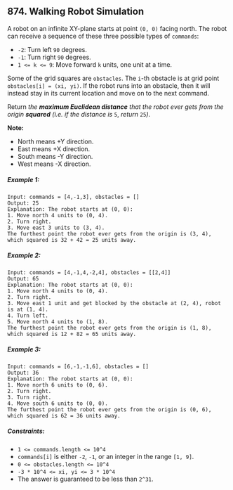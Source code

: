 ## 874. Walking Robot Simulation

A robot on an infinite XY-plane starts at point ```(0, 0)``` facing north. The robot can receive a sequence of these three possible types of ```commands```:

* ```-2```: Turn left ```90``` degrees.
* ```-1```: Turn right ```90``` degrees.
* ```1 <= k <= 9```: Move forward ```k``` units, one unit at a time.

Some of the grid squares are ```obstacles```. The ```i```-th obstacle is at grid point ```obstacles[i] = (xi, yi)```. If the robot runs into an obstacle, then it will instead stay in its current location and move on to the next command.

Return *the **maximum Euclidean distance** that the robot ever gets from the origin **squared** (i.e. if the distance is* ```5```, *return* ```25```*)*.

**Note:**

* North means +Y direction.
* East means +X direction.
* South means -Y direction.
* West means -X direction.

##### Example 1:
```
Input: commands = [4,-1,3], obstacles = []
Output: 25
Explanation: The robot starts at (0, 0):
1. Move north 4 units to (0, 4).
2. Turn right.
3. Move east 3 units to (3, 4).
The furthest point the robot ever gets from the origin is (3, 4), which squared is 32 + 42 = 25 units away.
```
##### Example 2:
```
Input: commands = [4,-1,4,-2,4], obstacles = [[2,4]]
Output: 65
Explanation: The robot starts at (0, 0):
1. Move north 4 units to (0, 4).
2. Turn right.
3. Move east 1 unit and get blocked by the obstacle at (2, 4), robot is at (1, 4).
4. Turn left.
5. Move north 4 units to (1, 8).
The furthest point the robot ever gets from the origin is (1, 8), which squared is 12 + 82 = 65 units away.
```
##### Example 3:
```
Input: commands = [6,-1,-1,6], obstacles = []
Output: 36
Explanation: The robot starts at (0, 0):
1. Move north 6 units to (0, 6).
2. Turn right.
3. Turn right.
4. Move south 6 units to (0, 0).
The furthest point the robot ever gets from the origin is (0, 6), which squared is 62 = 36 units away.
```

##### Constraints:

* ```1 <= commands.length <= 10^4```
* ```commands[i]``` is either ```-2```, ```-1```, or an integer in the range ```[1, 9]```.
* ```0 <= obstacles.length <= 10^4```
* ```-3 * 10^4 <= xi, yi <= 3 * 10^4```
* The answer is guaranteed to be less than ```2^31```.